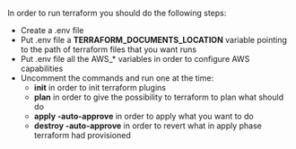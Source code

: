 

In order to run terraform you should do the following steps:
- Create a .env file 
- Put .env file a **TERRAFORM_DOCUMENTS_LOCATION**
variable pointing to the path of terraform files that you want runs
- Put .env file all the AWS_* variables in order to configure AWS capabilities
- Uncomment the commands and run one at the time:
    - **init** in order to init terraform plugins
    - **plan** in order to give the possibility to terraform to plan what should do
    - **apply -auto-approve** in order to apply what you want to do
    - **destroy -auto-approve** in order to revert what in apply phase terraform had provisioned